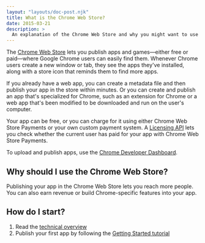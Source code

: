 ```yaml
---
layout: "layouts/doc-post.njk"
title: What is the Chrome Web Store?
date: 2015-03-21
description: >
  An explanation of the Chrome Web Store and why you might want to use it.
---
```


The [Chrome Web Store][1] lets you publish apps and games—either free or paid—where Google Chrome
users can easily find them. Whenever Chrome users create a new window or tab, they see the apps
they've installed, along with a store icon that reminds them to find more apps.

If you already have a web app, you can create a metadata file and then publish your app in the store
within minutes. Or you can create and publish an app that's specialized for Chrome, such as an
extension for Chrome or a web app that's been modified to be downloaded and run on the user's
computer.

Your app can be free, or you can charge for it using either Chrome Web Store Payments or your own
custom payment system. A [Licensing API][2] lets you check whether the current user has paid for
your app with Chrome Web Store Payments.

To upload and publish apps, use the [Chrome Developer Dashboard][3].

## Why should I use the Chrome Web Store?

Publishing your app in the Chrome Web Store lets you reach more people. You can also earn revenue or
build Chrome-specific features into your app.

## How do I start?

1.  Read the [technical overview][4]
2.  Publish your first app by following the [Getting Started tutorial][5]

[1]: http://chrome.google.com/webstore
[2]: /docs/webstore/check_for_payment
[3]: https://chrome.google.com/webstore/developer/dashboard
[4]: /docs/webstore/overview
[5]: /docs/webstore/get_started_simple
